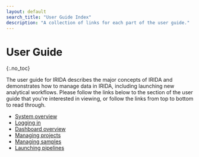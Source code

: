 ```yaml
---
layout: default
search_title: "User Guide Index"
description: "A collection of links for each part of the user guide."
---
```


User Guide
==========
{:.no_toc}

The user guide for IRIDA describes the major concepts of IRIDA and demonstrates how to manage data in IRIDA, including launching new analytical workflows. Please follow the links below to the section of the user guide that you're interested in viewing, or follow the links from top to bottom to read through.

* [System overview](system-overview/)
* [Logging in](login/)
* [Dashboard overview](dashboard/)
* [Managing projects](project/)
* [Managing samples](samples/)
* [Launching pipelines](pipelines/)
